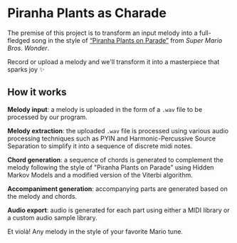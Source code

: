 # Piranha Plants as Charade

The premise of this project is to transform an input melody into a full-fledged song in the style of [&ldquo;Piranha Plants on Parade&rdquo;](https://www.youtube.com/watch?v=3EkzTUPoWMU) from _Super Mario Bros. Wonder_.

Record or upload a melody and we'll transform it into a masterpiece that sparks joy ✨

## How it works

**Melody input**: a melody is uploaded in the form of a `.wav` file to be processed by our program.

**Melody extraction**: the uploaded `.wav` file is processed using various audio processing techniques such as PYIN and Harmonic-Percussive Source Separation to simplify it into a sequence of discrete midi notes.

**Chord generation**: a sequence of chords is generated to complement the melody following the style of "Piranha Plants on Parade" using Hidden Markov Models and a modified version of the Viterbi algorithm.

**Accompaniment generation**: accompanying parts are generated based on the melody and chords.

**Audio export**: audio is generated for each part using either a MIDI library or a custom audio sample library.

Et violà! Any melody in the style of your favorite Mario tune.

